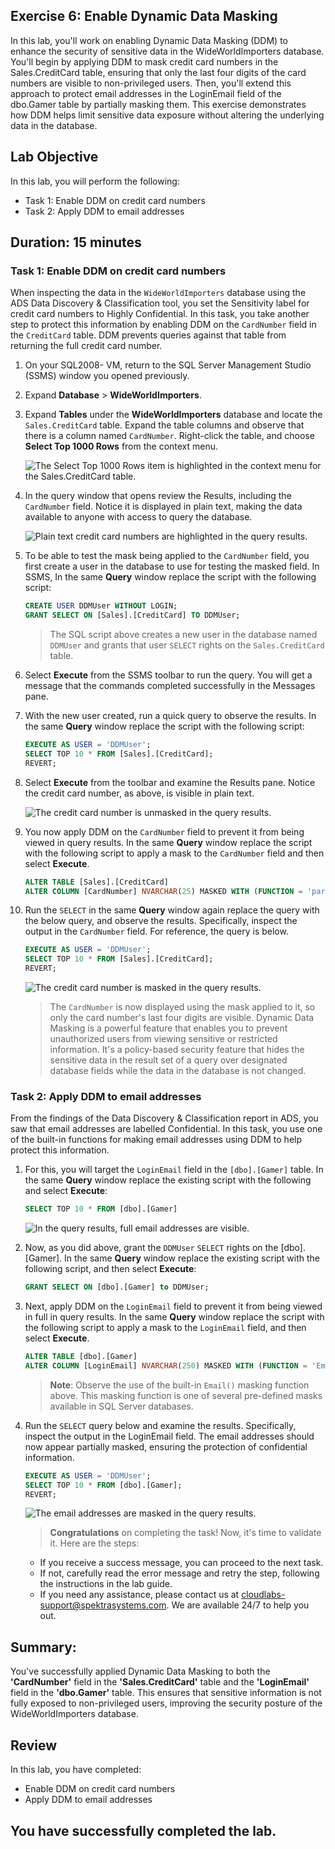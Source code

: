 ## Exercise 6: Enable Dynamic Data Masking

In this lab, you'll work on enabling Dynamic Data Masking (DDM) to enhance the security of sensitive data in the WideWorldImporters database. You'll begin by applying DDM to mask credit card numbers in the Sales.CreditCard table, ensuring that only the last four digits of the card numbers are visible to non-privileged users. Then, you'll extend this approach to protect email addresses in the LoginEmail field of the dbo.Gamer table by partially masking them. This exercise demonstrates how DDM helps limit sensitive data exposure without altering the underlying data in the database.

## Lab Objective

In this lab, you will perform the following:

- Task 1: Enable DDM on credit card numbers
- Task 2: Apply DDM to email addresses

## Duration: 15 minutes

### Task 1: Enable DDM on credit card numbers

When inspecting the data in the `WideWorldImporters` database using the ADS Data Discovery & Classification tool, you set the Sensitivity label for credit card numbers to Highly Confidential. In this task, you take another step to protect this information by enabling DDM on the `CardNumber` field in the `CreditCard` table. DDM prevents queries against that table from returning the full credit card number.

1. On your SQL2008-<inject key="Suffix" enableCopy="false"/> VM, return to the SQL Server Management Studio (SSMS) window you opened previously.

2. Expand **Database** > **WideWorldImporters<inject key="Suffix" enableCopy="false"/>**.

3. Expand **Tables** under the **WideWorldImporters<inject key="Suffix" enableCopy="false"/>** database and locate the `Sales.CreditCard` table. Expand the table 
   columns and observe that there is a column named `CardNumber`. Right-click the table, and choose **Select Top 1000 Rows** from the context menu.

     ![The Select Top 1000 Rows item is highlighted in the context menu for the Sales.CreditCard table.](media/ssms-sql-mi-credit-card-table-select.png)

4. In the query window that opens review the Results, including the `CardNumber` field. Notice it is displayed in plain text, making the data available to anyone with access to query the database.

   ![Plain text credit card numbers are highlighted in the query results.](media/ssms-sql-mi-credit-card-table-select-results.png "Results")

5. To be able to test the mask being applied to the `CardNumber` field, you first create a user in the database to use for testing the masked field. In SSMS, In the same **Query** window replace the script with the following script:

   ```SQL
   CREATE USER DDMUser WITHOUT LOGIN;
   GRANT SELECT ON [Sales].[CreditCard] TO DDMUser;
   ```

   > The SQL script above creates a new user in the database named `DDMUser` and grants that user `SELECT` rights on the `Sales.CreditCard` table.

6. Select **Execute** from the SSMS toolbar to run the query. You will get a message that the commands completed successfully in the Messages pane.

7. With the new user created, run a quick query to observe the results. In the same **Query** window replace the script with the following script:

   ```SQL
   EXECUTE AS USER = 'DDMUser';
   SELECT TOP 10 * FROM [Sales].[CreditCard];
   REVERT;
   ```

8. Select **Execute** from the toolbar and examine the Results pane. Notice the credit card number, as above, is visible in plain text.

   ![The credit card number is unmasked in the query results.](media/ssms-sql-mi-ddm-results-unmasked.png "Query results")

9. You now apply DDM on the `CardNumber` field to prevent it from being viewed in query results. In the same **Query** window replace the script with the following script to apply a mask to the `CardNumber` field and then select **Execute**.

   ```SQL
   ALTER TABLE [Sales].[CreditCard]
   ALTER COLUMN [CardNumber] NVARCHAR(25) MASKED WITH (FUNCTION = 'partial(0,"xxx-xxx-xxx-",4)')
   ```

10. Run the `SELECT` in the same **Query** window again replace the query with the below query, and observe the results. Specifically, inspect the output in the 
    `CardNumber` field. For reference, the query is below.

    ```SQL
    EXECUTE AS USER = 'DDMUser';
    SELECT TOP 10 * FROM [Sales].[CreditCard];
    REVERT;
    ```

    ![The credit card number is masked in the query results.](media/ssms-sql-mi-ddm-results-masked.png "Query results")

    > The `CardNumber` is now displayed using the mask applied to it, so only the card number's last four digits are visible. Dynamic Data Masking is a powerful feature that enables you to prevent unauthorized users from viewing sensitive or restricted information. It's a policy-based security feature that hides the sensitive data in the result set of a query over designated database fields while the data in the database is not changed.

### Task 2: Apply DDM to email addresses

From the findings of the Data Discovery & Classification report in ADS, you saw that email addresses are labelled Confidential. In this task, you use one of the built-in functions for making email addresses using DDM to help protect this information.

1. For this, you will target the `LoginEmail` field in the `[dbo].[Gamer]` table. In the same **Query** window replace the existing script with the following and select 
   **Execute**:

   ```SQL
   SELECT TOP 10 * FROM [dbo].[Gamer]
   ```

   ![In the query results, full email addresses are visible.](media/ddm-select-gamer-results.png "Query results")

2. Now, as you did above, grant the `DDMUser` `SELECT` rights on the [dbo].[Gamer]. In the same **Query** window replace the existing script with the following script, 
   and then select **Execute**:

   ```SQL
   GRANT SELECT ON [dbo].[Gamer] to DDMUser;
   ```

3. Next, apply DDM on the `LoginEmail` field to prevent it from being viewed in full in query results. In the same **Query** window replace the script with the following 
   script to apply a mask to the `LoginEmail` field, and then select **Execute**.

   ```SQL
   ALTER TABLE [dbo].[Gamer]
   ALTER COLUMN [LoginEmail] NVARCHAR(250) MASKED WITH (FUNCTION = 'Email()');
   ```

   > **Note**: Observe the use of the built-in `Email()` masking function above. This masking function is one of several pre-defined masks available in SQL Server databases.

4. Run the `SELECT` query below and examine the results. Specifically, inspect the output in the LoginEmail field. The email addresses should now appear partially masked, ensuring the protection of confidential information.

   ```SQL
   EXECUTE AS USER = 'DDMUser';
   SELECT TOP 10 * FROM [dbo].[Gamer];
   REVERT;
   ```

   ![The email addresses are masked in the query results.](media/ddm-select-gamer-results-masked.png "Query results")


    > **Congratulations** on completing the task! Now, it's time to validate it. Here are the steps:
    - If you receive a success message, you can proceed to the next task.
    - If not, carefully read the error message and retry the step, following the instructions in the lab guide.
    - If you need any assistance, please contact us at cloudlabs-support@spektrasystems.com. We are available 24/7 to help you out.
    
<validation step="1b4769fd-cfc8-47f0-b2a1-8f1790f17adc" />

## Summary:
You've successfully applied Dynamic Data Masking to both the **'CardNumber'** field in the **'Sales.CreditCard'** table and the **'LoginEmail'** field in the **'dbo.Gamer'** table. This ensures that sensitive information is not fully exposed to non-privileged users, improving the security posture of the WideWorldImporters database.

## Review 
In this lab, you have completed:

- Enable DDM on credit card numbers
- Apply DDM to email addresses

## You have successfully completed the lab.
